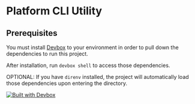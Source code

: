# Platform CLI Utility
## Prerequisites
You must install [Devbox](https://www.jetify.com/docs/devbox/quickstart/) to your environment in order to pull down the dependencies to run this project.

After installation, run `devbox shell` to access those dependencies.

OPTIONAL: If you have `direnv` installed, the project will automatically load those dependencies upon entering the directory.

[![Built with Devbox](https://www.jetify.com/img/devbox/shield_galaxy.svg)](https://www.jetify.com/devbox/docs/contributor-quickstart/)
